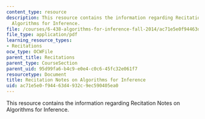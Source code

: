 ```yaml
---
content_type: resource
description: This resource contains the information regarding Recitation Notes on
  Algorithms for Inference.
file: /courses/6-438-algorithms-for-inference-fall-2014/ac71e5e0f94463d4932c9ec590405ea0_MIT6_438F14_Example.pdf
file_type: application/pdf
learning_resource_types:
- Recitations
ocw_type: OCWFile
parent_title: Recitations
parent_type: CourseSection
parent_uid: 95d99fa6-b4c9-e0e4-c0c6-45fc32e061f7
resourcetype: Document
title: Recitation Notes on Algorithms for Inference
uid: ac71e5e0-f944-63d4-932c-9ec590405ea0
---
```

This resource contains the information regarding Recitation Notes on Algorithms for Inference.


